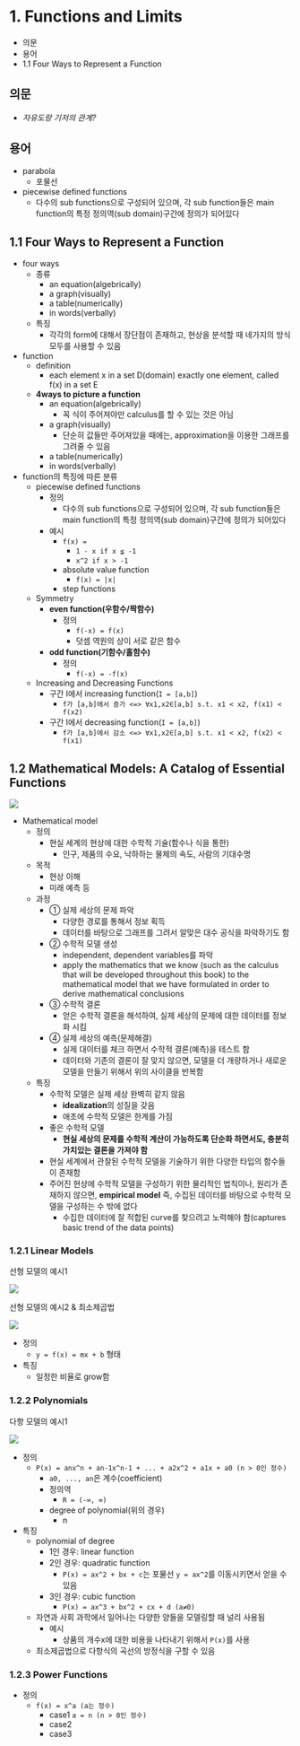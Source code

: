 # 1. Functions and Limits

- 의문
- 용어
- 1.1 Four Ways to Represent a Function

## 의문

- *자유도랑 기저의 관계?*

## 용어

- parabola
  - 포물선
- piecewise defined functions
  - 다수의 sub functions으로 구성되어 있으며, 각 sub function들은 main function의 특정 정의역(sub domain)구간에 정의가 되어있다

## 1.1 Four Ways to Represent a Function

- four ways
  - 종류
    - an equation(algebrically)
    - a graph(visually)
    - a table(numerically)
    - in words(verbally)
  - 특징
    - 각각의 form에 대해서 장단점이 존재하고, 현상을 분석할 때 네가지의 방식 모두를 사용할 수 있음
- function
  - definition
    - each element x in a set D(domain) exactly one element, called f(x) in a set E
  - **4ways to picture a function**
    - an equation(algebrically)
      - 꼭 식이 주어져야만 calculus를 할 수 있는 것은 아님
    - a graph(visually)
      - 단순히 값들만 주어져있을 때에는, approximation을 이용한 그래프를 그려줄 수 있음
    - a table(numerically)
    - in words(verbally)
- function의 특징에 따른 분류
  - piecewise defined functions
    - 정의
      - 다수의 sub functions으로 구성되어 있으며, 각 sub function들은 main function의 특정 정의역(sub domain)구간에 정의가 되어있다
    - 예시
      - `f(x) = `
        - `1 - x if x ≦ -1`
        - `x^2 if x > -1`
      - absolute value function
        - `f(x) = |x|`
      - step functions
  - Symmetry
    - **even function(우함수/짝함수)**
      - 정의
        - `f(-x) = f(x)`
        - 덧셈 역원의 상이 서로 같은 함수
    - **odd function(기함수/홀함수)**
      - 정의
        - `f(-x) = -f(x)`
  - Increasing and Decreasing Functions
    - 구간 I에서 increasing function(`I = [a,b]`)
      - `f가 [a,b]에서 증가 <=> ∀x1,x2∈[a,b] s.t. x1 < x2, f(x1) < f(x2)`
    - 구간 I에서 decreasing function(`I = [a,b]`)
      - `f가 [a,b]에서 감소 <=> ∀x1,x2∈[a,b] s.t. x1 < x2, f(x2) < f(x1)`

## 1.2 Mathematical Models: A Catalog of Essential Functions

![](./images/ch1/mathematical_model1.png)

- Mathematical model
  - 정의
    - 현실 세계의 현상에 대한 수학적 기술(함수나 식을 통한)
      - 인구, 제품의 수요, 낙하하는 물체의 속도, 사람의 기대수명
  - 목적
    - 현상 이해
    - 미래 예측 등
  - 과정
    - ① 실제 세상의 문제 파악
      - 다양한 경로를 통해서 정보 획득
      - 데이터를 바탕으로 그래프를 그려서 알맞은 대수 공식을 파악하기도 함
    - ② 수학적 모델 생성
      - independent, dependent variables를 파악
      - apply the mathematics that we know (such as the calculus that will be developed throughout this book) to the mathematical model that we have formulated in order to derive mathematical conclusions
    - ③ 수학적 결론
      - 얻은 수학적 결론을 해석하여, 실제 세상의 문제에 대한 데이터를 정보화 시킴
    - ④ 실제 세상의 예측(문제해결)
      - 실제 대이터를 체크 하면서 수학적 결론(예측)을 테스트 함
      - 데이터와 기존의 결론이 잘 맞지 않으면, 모델을 더 개량하거나 새로운 모델을 만들기 위해서 위의 사이클을 반복함
  - 특징
    - 수학적 모델은 실제 세상 완벽히 같지 않음
      - **idealization**의 성질을 갖음
      - 애초에 수학적 모델은 한계를 가짐
    - 좋은 수학적 모델
      - **현실 세상의 문제를 수학적 계산이 가능하도록 단순화 하면서도, 충분히 가치있는 결론을 가져야 함**
    - 현실 세계에서 관찰된 수학적 모델을 기술하기 위한 다양한 타입의 함수들이 존재함
    - 주어진 현상에 수학적 모델을 구성하기 위한 물리적인 법칙이나, 원리가 존재하지 않으면, **empirical model** 즉, 수집된 데이터를 바탕으로 수학적 모델을 구성하는 수 밖에 없다
      - 수집한 데이터에 잘 적합된 curve를 찾으려고 노력해야 함(captures basic trend of the data points)

### 1.2.1 Linear Models

선형 모델의 예시1

![](./images/ch1/linear_model_example1.png)

선형 모델의 예시2 & 최소제곱법

![](./images/ch1/linear_model_example2.png)

- 정의
  - `y = f(x) = mx + b` 형태
- 특징
  - 일정한 비율로 grow함

### 1.2.2 Polynomials

다항 모델의 예시1

![](./images/ch1/polynomial_model_example1.png)

- 정의
  - `P(x) = anx^n + an-1x^n-1 + ... + a2x^2 + a1x + a0 (n > 0인 정수)`
    - `a0, ..., an`은 계수(coefficient)
    - 정의역
      - `R = (-∞, ∞)`
    - degree of polynomial(위의 경우)
      - n
- 특징
  - polynomial of degree
    - 1인 경우: linear function
    - 2인 경우: quadratic function
      - `P(x) = ax^2 + bx + c`는 포물선 `y = ax^2`를 이동시키면서 얻을 수 있음
    - 3인 경우: cubic function
      - `P(x) = ax^3 + bx^2 + cx + d (a≠0)`
  - 자연과 사회 과학에서 일어나는 다양한 양들을 모델링할 때 널리 사용됨
    - 예시
      - 상품의 개수x에 대한 비용을 나타내기 위해서 `P(x)`를 사용
  - 최소제곱법으로 다항식의 곡선의 방정식을 구할 수 있음

### 1.2.3 Power Functions

- 정의
  - `f(x) = x^a (a는 정수)`
    - case1 `a = n (n > 0인 정수)`
    - case2
    - case3
